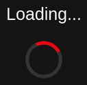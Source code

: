 # family-stream


Backup Apps Script:
// ✅ Main doGet - Handles Library & Streaming
function doGet(e) {
  if (e && e.parameter.action === 'stream' && e.parameter.id) {
    return streamVideo(e.parameter.id, e);
  }

  // ✅ Default: Return Movies & TV Library
  const parentFolderId = '1fX26oP26OtJ0aO_q3wl3u1CYrR4t6JO1'; // Your RDMN Library Folder ID
  const parentFolder = DriveApp.getFolderById(parentFolderId);
  const moviesFolder = parentFolder.getFoldersByName('Movies').next();
  const tvFolder = parentFolder.getFoldersByName('TV Shows').next();

  const data = {
    movies: processCategory(moviesFolder),
    tv: processCategory(tvFolder)
  };

  return ContentService.createTextOutput(JSON.stringify(data))
    .setMimeType(ContentService.MimeType.JSON);
}

// ✅ Stream Video with Range Support
function streamVideo(fileId, e) {
  try {
    const file = DriveApp.getFileById(fileId);
    const blob = file.getBlob();
    const size = blob.getBytes().length;
    const rangeHeader = e?.parameter?.range || e?.parameter?.Range;

    let start = 0;
    let end = size - 1;
    let status = 200;

    if (rangeHeader) {
      const matches = rangeHeader.match(/bytes=(\d+)-(\d*)/);
      if (matches) {
        start = parseInt(matches[1], 10);
        if (matches[2]) end = parseInt(matches[2], 10);
        status = 206; // Partial Content
      }
    }

    const chunk = blob.getBytes().slice(start, end + 1);

    const response = ContentService.createTextOutput(chunk);
    response.setMimeType(blob.getContentType());
    response.setHeader('Accept-Ranges', 'bytes');
    response.setHeader('Content-Range', `bytes ${start}-${end}/${size}`);
    response.setHeader('Content-Length', chunk.length);
    response.setHeader('Cache-Control', 'no-cache');

    return response;
  } catch (err) {
    return ContentService.createTextOutput("Error: " + err.message);
  }
}

// ✅ Build Movie/TV JSON
function processCategory(categoryFolder) {
  const results = [];
  const subfolders = categoryFolder.getFolders();

  while (subfolders.hasNext()) {
    const folder = subfolders.next();
    const title = folder.getName();
    const files = folder.getFiles();
    let poster = '';
    const videos = [];

    while (files.hasNext()) {
      const file = files.next();
      const name = file.getName().toLowerCase();

      if ((name.endsWith('.png') || name.endsWith('.jpg') || name.endsWith('.jpeg')) && !poster) {
        poster = 'https://drive.google.com/thumbnail?id=' + file.getId() + '&sz=w300';
      } else if (/\.(mp4|mov|mkv)$/i.test(name)) {
        videos.push({
          title: file.getName().replace(/\.(mp4|mov|mkv)$/i, ''),
          url: `https://script.google.com/macros/s/AKfycbxWJoC3T9cQchL62dJNv3-A-xSu0lHmmKe4091wR9MkifkfoTw074s5JG3vME_XwZ9mhg/exec?action=stream&id=${file.getId()}`
        });
      }
    }

    results.push({
      title: title,
      poster: poster || 'https://via.placeholder.com/300x450?text=' + encodeURIComponent(title),
      type: videos.length > 1 ? 'tv' : 'movie',
      episodes: videos
    });
  }
  return results;
}






Backup index.html
<!DOCTYPE html>
<html lang="en">
<head>
  <meta charset="UTF-8" />
  <title>RDMN+</title>

  <!-- Google Fonts -->
  <link href="https://fonts.googleapis.com/css2?family=Bebas+Neue&display=swap" rel="stylesheet" media="print" onload="this.media='all'">
  <link rel="stylesheet" href="https://cdnjs.cloudflare.com/ajax/libs/font-awesome/6.4.0/css/all.min.css">

<style>
  body {
  font-family: Arial, sans-serif;
  background: #141414;
  color: #fff;
  margin: 0;
  font-size: 30px;
}

#appContent {
  padding-bottom: 120px;
}

/* HEADER */
header {
  background: #000;
  text-align: center;
  padding: 25px 0;
}
header img {
  max-width: 300px;
  height: auto;
}

/* SEARCH BAR */
.search-bar {
  text-align: center;
  padding: 30px;
}
.search-bar input {
  padding: 20px;
  width: 95%;
  max-width: 750px;
  font-size: 30px;
  border-radius: 12px;
  border: none;
}

/* SECTION TITLE */
.section-title {
  font-size: 55px;
  margin-left: 30px;
  font-family: 'Bebas Neue', sans-serif;
}

/* SCROLL CONTAINER */
.scroll-container {
  display: flex;
  gap: 20px;
  padding: 20px;
  overflow-x: auto;
}
.scroll-container::-webkit-scrollbar {
  display: none;
}

/* MOVIE CARDS */
.movie-card {
  background: #1f1f1f;
  border-radius: 12px;
  overflow: hidden;
  width: 250px;
  flex: 0 0 auto;
  cursor: pointer;
}
.movie-card img {
  width: 100%;
  display: block;
  border-radius: 12px;
}
.movie-title {
  padding: 12px;
  text-align: center;
  font-size: 30px;
}

/* SKELETON LOADER */
.skeleton-card {
  width: 250px;
  height: 350px;
  background: #2c2c2c;
  border-radius: 12px;
  animation: pulse 1.2s infinite;
}
@keyframes pulse {
  0% {
    opacity: 1;
  }
  50% {
    opacity: 0.6;
  }
  100% {
    opacity: 1;
  }
}

/* LOADING SCREEN */
#loadingScreen {
  position: fixed;
  top: 0;
  left: 0;
  width: 100%;
  height: 100%;
  background: #141414;
  color: white;
  display: flex;
  justify-content: center;
  align-items: center;
  flex-direction: column;
  font-family: 'Bebas Neue', sans-serif;
  font-size: 40px;
  z-index: 9999;
}
.loader {
  border: 8px solid #333;
  border-top: 8px solid #e50914;
  border-radius: 50%;
  width: 70px;
  height: 70px;
  animation: spin 1s linear infinite;
}
@keyframes spin {
  0% {
    transform: rotate(0);
  }
  100% {
    transform: rotate(360deg);
  }
}

/* NAV BAR */
.bottom-bar {
  position: fixed;
  bottom: 0;
  left: 0;
  width: 100%;
  background: #000;
  display: flex;
  justify-content: space-around;
  padding: 10px 0;
  border-top: 1px solid #222;
}
.nav-item {
  display: flex;
  flex-direction: column;
  align-items: center;
  color: #fff;
  font-size: 30px;
  cursor: pointer;
}
.nav-item i {
  font-size: 40px;
  margin-bottom: 4px;
}
.nav-item:hover {
  color: #aaa;
}

/* Hover effect */
.movie-card:hover {
  transform: scale(1.08);
  transition: 0.3s ease;
}

/* MODAL */
.modal {
  display: none;
  position: fixed;
  top: 0;
  left: 0;
  width: 100%;
  height: 100%;
  background: rgba(0, 0, 0, 0.95);
  justify-content: center;
  align-items: center;
  z-index: 1000;
  flex-direction: column;
  padding: 0;
}
.modal.active {
  display: flex !important;
}
.modal-content {
  display: flex;
  flex-direction: column;
  width: 100%;
  max-width: 1200px;
  height: 100%; /* Full height */
  background: #1f1f1f;
  overflow: hidden;
  border-radius: 0;
}
#videoFrame {
  width: 100%;
  height: 50%; /* Top half for video */
  border: none;
}
.movie-info-scroll {
  height: 50%; /* Bottom half scrollable */
  overflow-y: auto;
  padding: 20px;
}
.movie-info-scroll::-webkit-scrollbar {
  width: 8px;
}
.movie-info-scroll::-webkit-scrollbar-thumb {
  background: #e50914;
  border-radius: 4px;
}

/* Modal Close Button */
#closeBtn {
  position: fixed;
  top: 20px;
  right: 25px;
  font-size: 70px;
  cursor: pointer;
  color: #fff;
  z-index: 2000;
  transition: transform 0.2s ease, color 0.2s ease;
}
#closeBtn:hover {
  color: #e50914;
  transform: scale(1.2);
}

/* Text Styling in Modal */
.movie-title-text {
  font-family: 'Bebas Neue', sans-serif;
  font-size: 48px;
  margin-bottom: 15px;
  color: #fff;
}
.movie-rating {
  font-size: 30px;
  color: #ccc;
  margin-bottom: 10px;
}
.movie-overview {
  font-size: 30px !important;
  line-height: 1.6;
  color: #aaa;
  margin-bottom: 20px;
}
.loading-text {
  font-size: 30px;
  color: #e50914;
}
</style>
</head>
<body>
  <!-- Loading Screen -->
  <div id="loadingScreen">
    <p>Loading...</p>
    <div class="loader"></div>
  </div>

  <!-- Login Screen -->
  <div id="loginScreen" style="display:flex;justify-content:center;align-items:center;height:100vh;background:#141414;flex-direction:column;">
    <h2 style="font-family:'Bebas Neue',sans-serif;font-size:32px;">Enter Password</h2>
    <input type="password" id="passwordInput" placeholder="Password" style="padding:10px;font-size:16px;border-radius:5px;border:none;margin-top:10px;">
    <button onclick="checkPassword()" style="margin-top:10px;padding:10px 20px;font-size:18px;background:#e50914;color:white;border:none;border-radius:5px;cursor:pointer;">Login</button>
    <p id="errorMsg" style="color:#e50914;margin-top:10px;display:none;">Incorrect password</p>
  </div>

  <!-- App Content -->
  <div id="appContent" style="display:none;">
    <header><img src="https://i.postimg.cc/jjFhf2Mc/RDMN.png" alt="RDMN+ Logo"></header>
    <div class="search-bar"><input type="text" id="searchInput" placeholder="Search movies or shows..."></div>

  <!-- Movies Section -->
  <div id="moviesSection">
    <h2 class="section-title">Movies</h2>
    <div class="scroll-container" id="moviesRow">
      <div class="skeleton-card"></div>
      <div class="skeleton-card"></div>
      <div class="skeleton-card"></div>
      <div class="skeleton-card"></div>
    </div>
  </div>
  
  <!-- TV Shows Section -->
  <div id="tvSection">
    <h2 class="section-title">TV Shows</h2>
    <div class="scroll-container" id="tvRow">
      <div class="skeleton-card"></div>
      <div class="skeleton-card"></div>
      <div class="skeleton-card"></div>
      <div class="skeleton-card"></div>
    </div>
  </div>
  
  <!-- Netflix Section -->
  <div id="netflixSection">
    <h2 class="section-title">Currently on Netflix</h2>
    <div class="scroll-container" id="netflixRow">
      <div class="skeleton-card"></div>
      <div class="skeleton-card"></div>
    </div>
  </div>


    <!-- Search Results -->
    <div id="searchResultsSection" style="display:none;">
      <h2 class="section-title">Search Results</h2>
      <div class="scroll-container" id="searchResultsGrid"></div>
    </div>

    <!-- Episodes -->
  <div id="episodesSection" style="display:none; padding:20px;">
    <h2 class="section-title" id="episodesTitle"></h2>
    <div class="scroll-container" id="episodesGrid"></div>
  </div>
  
  <!-- Modal -->
  <div class="modal" id="videoModal">
    <span id="closeBtn">&times;</span>
    <div class="modal-content">
      <div id="videoFrameContainer" style="width:100%;height:50%;"></div>
      <div class="movie-info-scroll" id="movieDetails"></div>
    </div>
  </div>

  <!-- Bottom Navigation Bar -->
  <div class="bottom-bar">
    <div class="nav-item" onclick="scrollToTop()"><i class="fa-solid fa-house"></i><span>Home</span></div>
    <div class="nav-item" onclick="loadNetflixContent()"><i class="fa-solid fa-rotate-right"></i><span>Refresh</span></div>
    <div class="nav-item" onclick="logout()"><i class="fa-solid fa-right-from-bracket"></i><span>Logout</span></div>
  </div>

<script>
const API_URL = "https://script.google.com/macros/s/AKfycbxWJoC3T9cQchL62dJNv3-A-xSu0lHmmKe4091wR9MkifkfoTw074s5JG3vME_XwZ9mhg/exec";
let fullLibrary = [];

// Scroll to top
function scrollToTop() { window.scrollTo({ top: 0, behavior: 'smooth' }); }

// Create card
function createCard(item) {
  const card = document.createElement("div");
  card.classList.add("movie-card");
  card.innerHTML = `
    <img src="${item.poster}" alt="${item.title}" loading="lazy">
    <div class="movie-title">${item.title}</div>
  `;
  
  // Add click behavior
  card.addEventListener("click", () => {
    if (item.type === "movie") {
      // Movies: Open first episode (or video)
      openVideo(item.episodes[0].url, item.title);
    } else {
      // TV Shows: Show episodes
      showEpisodes(item);
    }
  });
  
  return card;
}

function openVideo(url, title) {
  document.getElementById("videoModal").classList.add("active");
  
  // Replace iframe with <video>
  const videoContainer = document.getElementById("videoFrameContainer");
  videoContainer.innerHTML = `
    <video id="videoPlayer" controls autoplay style="width:100%;height:100%;border-radius:12px;">
      <source src="${url}" type="video/mp4">
      Your browser does not support the video tag.
    </video>
  `;

  document.getElementById("movieDetails").innerHTML = `
    <h2 class="movie-title-text">${title}</h2>
  `;
}

function showEpisodes(show) {
  // Hide Movies & TV sections
  document.getElementById("moviesRow").parentElement.style.display = "none";
  document.getElementById("tvRow").parentElement.style.display = "none";
  
  // ✅ Hide Netflix section too
  document.getElementById("netflixSection").style.display = "none";

  // Show Episodes section
  document.getElementById("episodesSection").style.display = "block";
  document.getElementById("episodesTitle").textContent = show.title;

  const episodesGrid = document.getElementById("episodesGrid");
  episodesGrid.innerHTML = "";

  show.episodes.forEach(ep => {
    const epCard = document.createElement("div");
    epCard.classList.add("movie-card");
    epCard.innerHTML = `
      <img src="${show.poster}" alt="${ep.title}">
      <div class="movie-title">${ep.title}</div>
    `;
    epCard.addEventListener("click", () => {
      openVideo(ep.url, `${show.title} - ${ep.title}`);
    });
    episodesGrid.appendChild(epCard);
  });

  // Show Back button
  const backBtn = document.createElement("button");
  backBtn.textContent = "⬅ Back";
  backBtn.style.cssText = `
    margin: 20px; padding: 12px 24px; font-size: 20px;
    background: #e50914; color: #fff; border: none; border-radius: 8px;
    cursor: pointer;
  `;
  backBtn.addEventListener("click", () => {
    document.getElementById("episodesSection").style.display = "none";
    document.getElementById("moviesRow").parentElement.style.display = "block";
    document.getElementById("tvRow").parentElement.style.display = "block";

    // ✅ Show Netflix section again
    document.getElementById("netflixSection").style.display = "block";

    backBtn.remove();
  });

  document.getElementById("episodesSection").prepend(backBtn);
}


// Render Movies
function renderMovies(movies) {
  const moviesRow = document.getElementById("moviesRow");
  moviesRow.innerHTML = "";
  movies.forEach(item => moviesRow.appendChild(createCard(item)));
}

// Render TV
function renderTV(tvShows) {
  const tvRow = document.getElementById("tvRow");
  tvRow.innerHTML = "";
  tvShows.forEach(item => tvRow.appendChild(createCard(item)));
}

// Load Library
async function loadLibrary() {
  try {
    const response = await fetch(API_URL);
    const data = await response.json();

    // Save full library for search
    fullLibrary = [...data.movies, ...data.tv];

    // Show first batch
    renderMovies(data.movies.slice(0, 20));
    renderTV(data.tv.slice(0, 20));

    // Hide loader after initial render
    document.getElementById("loadingScreen").style.display = "none";

    // Lazy load the rest
    setTimeout(() => {
      renderMovies(data.movies);
      renderTV(data.tv);
    }, 1500);
  } catch (error) {
    console.error("Error loading library:", error);
    document.getElementById("moviesRow").innerHTML = `<p style="color:red;text-align:center;">Failed to load movies.</p>`;
    document.getElementById("tvRow").innerHTML = `<p style="color:red;text-align:center;">Failed to load TV shows.</p>`;
  }
}

async function loadNetflixContent() {
  const API_KEY = "48f719a14913f9d4ee92c684c2187625"; // Your real API key
  const netflixRow = document.getElementById("netflixRow");
  netflixRow.innerHTML = "";

  const randomPage = Math.floor(Math.random() * 20) + 1;
  const url = `https://api.themoviedb.org/3/discover/movie?with_watch_providers=8&watch_region=US&sort_by=popularity.desc&page=${randomPage}&api_key=${API_KEY}`;
  
  try {
    const res = await fetch(url);
    const data = await res.json();
    const movies = data.results.slice(0, 5); // Show 5 movies like before

    movies.forEach(item => {
      const poster = item.poster_path
        ? `https://image.tmdb.org/t/p/w500${item.poster_path}`
        : "https://via.placeholder.com/250x350";

      const card = document.createElement("div");
      card.classList.add("movie-card");
      card.innerHTML = `
        <img src="${poster}" loading="lazy">
        <div class="movie-title">${item.title}</div>
        <p style="font-size:16px;color:#ccc;margin:0;">⭐ ${item.vote_average}/10</p>
        <p style="font-size:14px;color:#aaa;margin:0;">${item.release_date}</p>
      `;

      // On click → open modal with description & trailer
      card.addEventListener("click", () => openNetflixModal(item));

      netflixRow.appendChild(card);
    });
  } catch (error) {
    console.error("Netflix load error:", error);
    netflixRow.innerHTML = `<p style="color:red;text-align:center;">Failed to load Netflix content.</p>`;
  }
}

async function openNetflixModal(item) {
  document.getElementById("videoModal").classList.add("active");
  const modalFrame = document.getElementById("videoFrame");
  const details = document.getElementById("movieDetails");

  // Reset modal content
  modalFrame.style.display = "none";
  details.innerHTML = `
    <h2 class="movie-title-text">${item.title}</h2>
    <p class="movie-rating">⭐ ${item.vote_average}/10 | ${item.release_date}</p>
    <p class="movie-overview">${item.overview || "No description available."}</p>
    <p class="loading-text">Loading trailer...</p>
  `;

  const API_KEY = "48f719a14913f9d4ee92c684c2187625"; // Same API key
  const videoURL = `https://api.themoviedb.org/3/movie/${item.id}/videos?api_key=${API_KEY}`;

  try {
    const res = await fetch(videoURL);
    const videoData = await res.json();
    const trailer = videoData.results.find(v => v.type === "Trailer" && v.site === "YouTube");

    if (trailer) {
      modalFrame.style.display = "block";
      modalFrame.src = `https://www.youtube.com/embed/${trailer.key}`;
    } else {
      details.innerHTML += `<p style="color:#888;">No trailer available.</p>`;
    }
  } catch (err) {
    console.error("Trailer fetch error:", err);
    details.innerHTML += `<p style="color:#888;">Could not load trailer.</p>`;
  }
}

// Login System
function checkPassword() {
  const input = document.getElementById("passwordInput").value;
  if (input === "YourSecretPassword") {
    localStorage.setItem("loggedIn", "true");
    document.getElementById("loginScreen").style.display = "none";
    document.getElementById("appContent").style.display = "block";
    loadLibrary();
    loadNetflixContent();
  } else {
    document.getElementById("errorMsg").style.display = "block";
  }
}

function logout() {
  localStorage.removeItem("loggedIn");
  location.reload();
}

document.getElementById("closeBtn").addEventListener("click", () => {
  document.getElementById("videoModal").classList.remove("active");
  document.getElementById("videoFrame").src = "";
});

// Auto-login if already logged in
if (true) {
  document.getElementById("loginScreen").style.display = "none";
  document.getElementById("appContent").style.display = "block";
  loadLibrary();
  loadNetflixContent();
}

// Search Feature
document.getElementById("searchInput").addEventListener("input", (e) => {
  const query = e.target.value.toLowerCase();
  const searchResults = document.getElementById("searchResultsSection");
  const searchGrid = document.getElementById("searchResultsGrid");

  if (query === "") {
    // Restore original sections when input is cleared
    document.getElementById("moviesSection").style.display = "block";
    document.getElementById("tvSection").style.display = "block";
    document.getElementById("netflixSection").style.display = "block";
    document.getElementById("episodesSection").style.display = "none"; // Hide episodes if open
    searchResults.style.display = "none";
    return;
  }

  // Hide everything except header and search bar
  document.getElementById("moviesSection").style.display = "none";
  document.getElementById("tvSection").style.display = "none";
  document.getElementById("netflixSection").style.display = "none";
  document.getElementById("episodesSection").style.display = "none";

  // Show search results container
  searchResults.style.display = "block";
  searchGrid.innerHTML = "";

  // Filter full library
  const filtered = fullLibrary.filter(item =>
    item.title.toLowerCase().includes(query)
  );

  if (filtered.length > 0) {
    filtered.forEach(item => searchGrid.appendChild(createCard(item)));
  } else {
    searchGrid.innerHTML = `<p style="text-align:center;color:#aaa;font-size:24px;">No results found.</p>`;
  }
});

</script>
</body>
</html>
